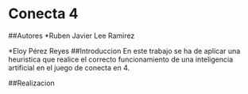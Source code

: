 # Conecta 4
##Autores
*Ruben Javier Lee Ramirez

*Eloy Pérez Reyes
##Introduccion
En este trabajo se ha de aplicar una heuristica que realice el correcto funcionamiento de una inteligencia artificial en el juego de conecta en 4.

##Realizacion
